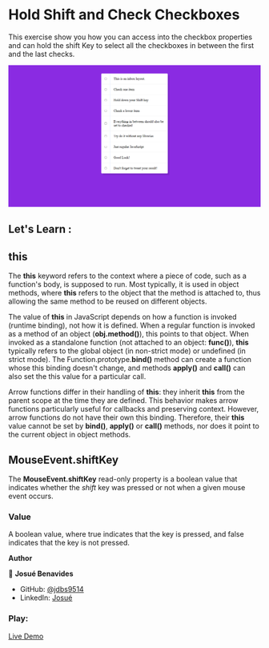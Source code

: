 # Hold Shift and Check Checkboxes

This exercise show you how you can access into the checkbox properties and can hold the shift Key to select all the checkboxes in between the first and the last checks.

![](/image/checkbox.png)

## Let's Learn :

## this

The **this** keyword refers to the context where a piece of code, such as a function's body, is supposed to run. Most typically, it is used in object methods, where **this** refers to the object that the method is attached to, thus allowing the same method to be reused on different objects.

The value of **this** in JavaScript depends on how a function is invoked (runtime binding), not how it is defined. When a regular function is invoked as a method of an object (**obj.method()**), this points to that object. When invoked as a standalone function (not attached to an object: **func()**), **this** typically refers to the global object (in non-strict mode) or undefined (in strict mode). The Function.prototype.**bind()** method can create a function whose this binding doesn't change, and methods **apply()** and **call()** can also set the this value for a particular call.

Arrow functions differ in their handling of **this**: they inherit **this** from the parent scope at the time they are defined. This behavior makes arrow functions particularly useful for callbacks and preserving context. However, arrow functions do not have their own this binding. Therefore, their **this** value cannot be set by **bind()**, **apply()** or **call()** methods, nor does it point to the current object in object methods.

## MouseEvent.shiftKey

The **MouseEvent.shiftKey** read-only property is a boolean value that indicates whether the $shift$ key was pressed or not when a given mouse event occurs.

### Value

A boolean value, where true indicates that the key is pressed, and false indicates that the key is not pressed.


**Author**

👤 **Josué Benavides**

- GitHub: [@jdbs9514](https://github.com/jdbs9514)
- LinkedIn: [Josué](https://linkedin.com/in/macoin)

### Play:
[Live Demo](https://foo.com)

